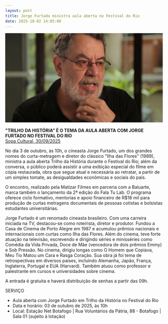```yaml
---
layout: post
title: Jorge Furtado ministra aula aberta no Festival do Rio
date: 2025-10-02 14:05:00
---
```

![](/uploads/jorge-2025.jpg)

**"TRILHO DA HISTÓRIA" É O TEMA DA AULA ABERTA COM JORGE FURTADO NO FESTIVAL DO RIO**\
[Sopa Cultural, 30/09/2025](https://sopacultural.com/trilho-da-historia-e-o-tema-da-aula-aberta-com-jorge-furtado-no-festival-do-rio/amp/)

No dia 3 de outubro, às 10h, o cineasta Jorge Furtado, um dos grandes nomes do curta-metragem e diretor do clássico "Ilha das Flores" (1989), ministra a aula aberta Trilho da História durante o Festival do Rio; além da conversa, o público poderá assistir a uma exibição especial do filme em cópia restaurada, obra que segue atual e necessária ao retratar, a partir de um simples tomate, as desigualdades econômicas e sociais do país.

O encontro, realizado pela Matizar Filmes em parceria com a Baluarte, marca também o lançamento da 2ª edição do Fala Tu Lab. O programa oferece ciclo formativo, mentorias e apoio financeiro de R$18 mil para produção de curtas metragens documentais de pessoas cotistas e bolsistas estudantes universitárias.

Jorge Furtado é um renomado cineasta brasileiro. Com uma carreira iniciada na TV, destacou-se como roteirista, diretor e produtor. Fundou a Casa de Cinema de Porto Alegre em 1987 e acumulou prêmios nacionais e internacionais com curtas como Ilha das Flores. Além do cinema, teve forte atuação na televisão, escrevendo e dirigindo séries e minisséries como Comédia da Vida Privada, Doce de Mãe (vencedora de dois prêmios Emmy) e Sob Pressão. No cinema, dirigiu longas como O Homem que Copiava, Meu Tio Matou um Cara e Rasga Coração. Sua obra já foi tema de retrospectivas em diversos países, incluindo Alemanha, Japão, França, Inglaterra, Portugal e EUA (Harvard). Também atuou como professor e palestrante em cursos e universidades sobre cinema.

A entrada é gratuita e haverá distribuição de senhas a partir das 09h.

SERVIÇO

* Aula aberta com Jorge Furtado em Trilho da História no Festival do Rio
* Data e horário: 03 de outubro de 2025, às 10h
* Local: Estação Net Botafogo | Rua Voluntários da Pátria, 88 - Botafogo | Sala 01 (sujeito à lotação)
